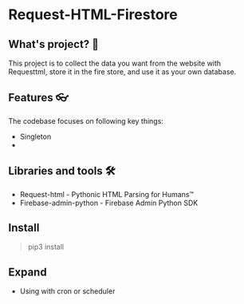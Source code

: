 # Request-HTML-Firestore

## What's project? 🚀
This project is to collect the data you want from the website with Requesttml, store it in the fire store, and use it as your own database.

## Features 👓
The codebase focuses on following key things:
- Singleton
- 
## Libraries and tools 🛠
- Request-html - Pythonic HTML Parsing for Humans™
- Firebase-admin-python - Firebase Admin Python SDK

## Install
> pip3 install

## Expand
- Using with cron or scheduler
